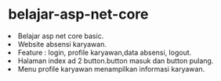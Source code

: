 # belajar-asp-net-core
<li>Belajar asp net core basic. </li>
<li>Website absensi karyawan. </li>
<li>Feature : login, profile karyawan,data absensi, logout. </li>
<li>Halaman index ad 2 button.button masuk dan button pulang. </li>
<li>Menu profile karyawan menampilkan informasi karyawan. </li>
